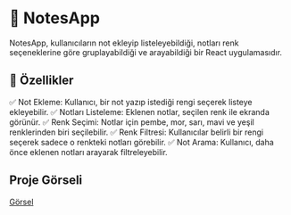 # 📝 NotesApp

NotesApp, kullanıcıların not ekleyip listeleyebildiği, notları renk seçeneklerine göre gruplayabildiği ve arayabildiği bir React uygulamasıdır.

## 🚀 Özellikler
✅ Not Ekleme: Kullanıcı, bir not yazıp istediği rengi seçerek listeye ekleyebilir.
✅ Notları Listeleme: Eklenen notlar, seçilen renk ile ekranda görünür.
✅ Renk Seçimi: Notlar için pembe, mor, sarı, mavi ve yeşil renklerinden biri seçilebilir.
✅ Renk Filtresi: Kullanıcılar belirli bir rengi seçerek sadece o renkteki notları görebilir.
✅ Not Arama: Kullanıcı, daha önce eklenen notları arayarak filtreleyebilir.

## Proje Görseli 

[Görsel](\src\screenshots\ss.png)
